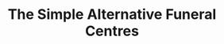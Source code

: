 ---
title: "The Simple Alternative Funeral Centres"
url: /mississauga/the-simple-alternative-funeral-centres/
shop: funeral directors
---